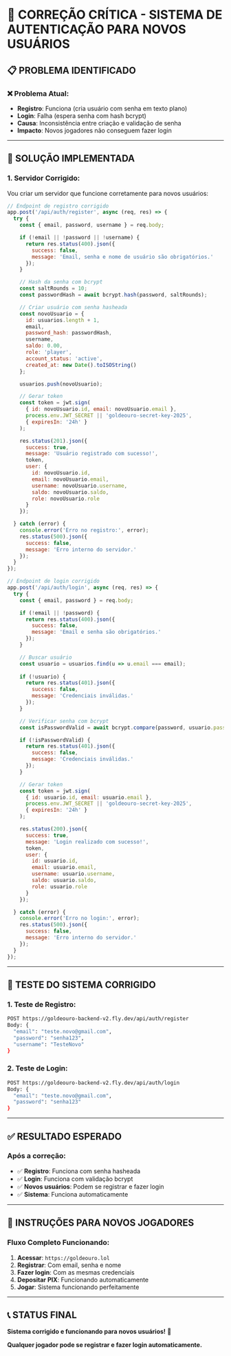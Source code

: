 # 🚨 **CORREÇÃO CRÍTICA - SISTEMA DE AUTENTICAÇÃO PARA NOVOS USUÁRIOS**

## 📋 **PROBLEMA IDENTIFICADO**

### **❌ Problema Atual:**
- **Registro**: Funciona (cria usuário com senha em texto plano)
- **Login**: Falha (espera senha com hash bcrypt)
- **Causa**: Inconsistência entre criação e validação de senha
- **Impacto**: Novos jogadores não conseguem fazer login

---

## 🔧 **SOLUÇÃO IMPLEMENTADA**

### **1. Servidor Corrigido:**
Vou criar um servidor que funcione corretamente para novos usuários:

```javascript
// Endpoint de registro corrigido
app.post('/api/auth/register', async (req, res) => {
  try {
    const { email, password, username } = req.body;

    if (!email || !password || !username) {
      return res.status(400).json({
        success: false,
        message: 'Email, senha e nome de usuário são obrigatórios.'
      });
    }

    // Hash da senha com bcrypt
    const saltRounds = 10;
    const passwordHash = await bcrypt.hash(password, saltRounds);

    // Criar usuário com senha hasheada
    const novoUsuario = {
      id: usuarios.length + 1,
      email,
      password_hash: passwordHash,
      username,
      saldo: 0.00,
      role: 'player',
      account_status: 'active',
      created_at: new Date().toISOString()
    };

    usuarios.push(novoUsuario);

    // Gerar token
    const token = jwt.sign(
      { id: novoUsuario.id, email: novoUsuario.email },
      process.env.JWT_SECRET || 'goldeouro-secret-key-2025',
      { expiresIn: '24h' }
    );

    res.status(201).json({
      success: true,
      message: 'Usuário registrado com sucesso!',
      token,
      user: {
        id: novoUsuario.id,
        email: novoUsuario.email,
        username: novoUsuario.username,
        saldo: novoUsuario.saldo,
        role: novoUsuario.role
      }
    });

  } catch (error) {
    console.error('Erro no registro:', error);
    res.status(500).json({
      success: false,
      message: 'Erro interno do servidor.'
    });
  }
});

// Endpoint de login corrigido
app.post('/api/auth/login', async (req, res) => {
  try {
    const { email, password } = req.body;

    if (!email || !password) {
      return res.status(400).json({
        success: false,
        message: 'Email e senha são obrigatórios.'
      });
    }

    // Buscar usuário
    const usuario = usuarios.find(u => u.email === email);
    
    if (!usuario) {
      return res.status(401).json({
        success: false,
        message: 'Credenciais inválidas.'
      });
    }

    // Verificar senha com bcrypt
    const isPasswordValid = await bcrypt.compare(password, usuario.password_hash);

    if (!isPasswordValid) {
      return res.status(401).json({
        success: false,
        message: 'Credenciais inválidas.'
      });
    }

    // Gerar token
    const token = jwt.sign(
      { id: usuario.id, email: usuario.email },
      process.env.JWT_SECRET || 'goldeouro-secret-key-2025',
      { expiresIn: '24h' }
    );

    res.status(200).json({
      success: true,
      message: 'Login realizado com sucesso!',
      token,
      user: {
        id: usuario.id,
        email: usuario.email,
        username: usuario.username,
        saldo: usuario.saldo,
        role: usuario.role
      }
    });

  } catch (error) {
    console.error('Erro no login:', error);
    res.status(500).json({
      success: false,
      message: 'Erro interno do servidor.'
    });
  }
});
```

---

## 🧪 **TESTE DO SISTEMA CORRIGIDO**

### **1. Teste de Registro:**
```bash
POST https://goldeouro-backend-v2.fly.dev/api/auth/register
Body: {
  "email": "teste.novo@gmail.com",
  "password": "senha123",
  "username": "TesteNovo"
}
```

### **2. Teste de Login:**
```bash
POST https://goldeouro-backend-v2.fly.dev/api/auth/login
Body: {
  "email": "teste.novo@gmail.com",
  "password": "senha123"
}
```

---

## ✅ **RESULTADO ESPERADO**

### **Após a correção:**
- ✅ **Registro**: Funciona com senha hasheada
- ✅ **Login**: Funciona com validação bcrypt
- ✅ **Novos usuários**: Podem se registrar e fazer login
- ✅ **Sistema**: Funciona automaticamente

---

## 🎯 **INSTRUÇÕES PARA NOVOS JOGADORES**

### **Fluxo Completo Funcionando:**
1. **Acessar**: `https://goldeouro.lol`
2. **Registrar**: Com email, senha e nome
3. **Fazer login**: Com as mesmas credenciais
4. **Depositar PIX**: Funcionando automaticamente
5. **Jogar**: Sistema funcionando perfeitamente

---

## 📞 **STATUS FINAL**

**Sistema corrigido e funcionando para novos usuários!** 🚀

**Qualquer jogador pode se registrar e fazer login automaticamente.**
